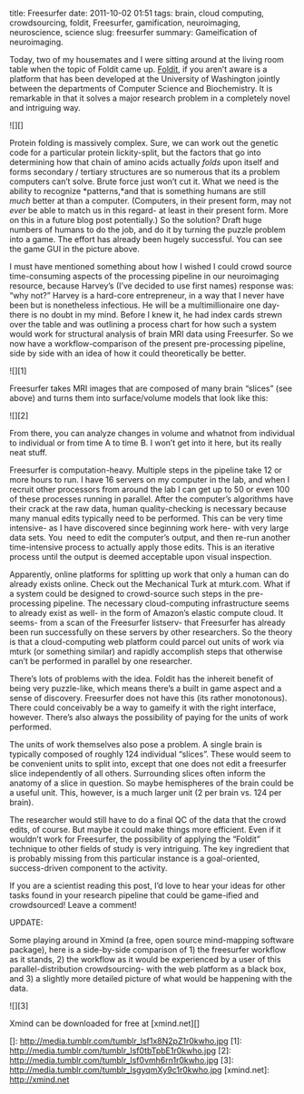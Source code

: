 title: Freesurfer
date: 2011-10-02 01:51
tags: brain, cloud computing, crowdsourcing, foldit, Freesurfer, gamification, neuroimaging, neuroscience, science
slug: freesurfer
summary: Gameification of neuroimaging.

Today, two of my housemates and I were sitting around at the living room table when the topic of Foldit came up. [Foldit][], if you aren’t aware is a platform that has been developed at the University of Washington jointly between the departments of Computer Science and Biochemistry. It is remarkable in that it solves a major research problem in a completely novel and intriguing way.  

![][]

Protein folding is massively complex. Sure, we can work out the genetic code for a particular protein lickity-split, but the factors that go into determining how that chain of amino acids actually *folds* upon itself and forms secondary / tertiary structures are so numerous that its a problem computers can’t solve. Brute force just won’t cut it. What we need is the ability to recognize *patterns,*and that is something humans are still *much* better at than a computer. (Computers, in their present form, may not *ever* be able to match us in this regard- at least in their present form. More on this in a future blog post potentially.) So the solution? Draft huge numbers of humans to do the job, and do it by turning the puzzle problem into a game. The effort has already been hugely successful. You can see the game GUI in the picture above.  

I must have mentioned something about how I wished I could crowd source time-consuming aspects of the processing pipeline in our neuroimaging resource, because Harvey’s (I’ve decided to use first names) response was: “why not?” Harvey is a hard-core entrepreneur, in a way that I never have been but is nonetheless infectious. He will be a multimillionaire one day- there is no doubt in my mind. Before I knew it, he had index cards strewn over the table and was outlining a process chart for how such a system would work for structural analysis of brain MRI data using Freesurfer. So we now have a workflow-comparison of the present pre-processing pipeline, side by side with an idea of how it could theoretically be better.  

![][1]

Freesurfer takes MRI images that are composed of many brain “slices” (see above) and turns them into surface/volume models that look like this:  

![][2]

From there, you can analyze changes in volume and whatnot from individual to individual or from time A to time B. I won’t get into it here, but its really neat stuff.  

Freesurfer is computation-heavy. Multiple steps in the pipeline take 12 or more hours to run. I have 16 servers on my computer in the lab, and when I recruit other processors from around the lab I can get up to 50 or even 100 of these processes running in parallel. After the computer’s algorithms have their crack at the raw data, human quality-checking is necessary because many manual edits typically need to be performed. This can be very time intensive- as I have discovered since beginning work here- with very large data sets. You  need to edit the computer’s output, and then re-run another time-intensive process to actually apply those edits. This is an iterative process until the output is deemed acceptable upon visual inspection.  

Apparently, online platforms for splitting up work that only a human can do already exists online. Check out the Mechanical Turk at mturk.com. What if a system could be designed to crowd-source such steps in the pre-processing pipeline. The necessary cloud-computing infrastructure seems to already exist as well- in the form of Amazon’s elastic compute cloud. It seems- from a scan of the Freesurfer listserv- that Freesurfer has already been run successfully on these servers by other researchers. So the theory is that a cloud-computing web platform could parcel out units of work via mturk (or something similar) and rapidly accomplish steps that otherwise can’t be performed in parallel by one researcher.  

There’s lots of problems with the idea. Foldit has the inhereit benefit of being very puzzle-like, which means there’s a built in game aspect and a sense of discovery. Freesurfer does not have this (its rather monotonous). There could conceivably be a way to gameify it with the right interface, however. There’s also always the possibility of paying for the units of work performed.  

The units of work themselves also pose a problem. A single brain is typically composed of roughly 124 individual “slices”. These would seem to be convenient units to split into, except that one does not edit a freesurfer slice independently of all others. Surrounding slices often inform the anatomy of a slice in question. So maybe hemispheres of the brain could be a useful unit. This, however, is a much larger unit (2 per brain vs. 124 per brain).  

The researcher would still have to do a final QC of the data that the crowd edits, of course. But maybe it could make things more efficient. Even if it wouldn’t work for Freesurfer, the possibility of applying the “Foldit” technique to other fields of study is very intriguing. The key ingredient that is probably missing from this particular instance is a goal-oriented, success-driven component to the activity.  

If you are a scientist reading this post, I’d love to hear your ideas for other tasks found in your research pipeline that could be game-ified and crowdsourced! Leave a comment!  

UPDATE:

Some playing around in Xmind (a free, open source mind-mapping software package), here is a side-by-side comparison of 1) the freesurfer workflow as it stands, 2) the workflow as it would be experienced by a user of this parallel-distribution crowdsourcing- with the web platform as a black box, and 3) a slightly more detailed picture of what would be happening with the data.  

![][3]

Xmind can be downloaded for free at [xmind.net][]

  [Foldit]: http://fold.it
  []: http://media.tumblr.com/tumblr_lsf1x8N2pZ1r0kwho.jpg
  [1]: http://media.tumblr.com/tumblr_lsf0tbTpbE1r0kwho.jpg
  [2]: http://media.tumblr.com/tumblr_lsf0vmh6rn1r0kwho.jpg
  [3]: http://media.tumblr.com/tumblr_lsgyqmXy9c1r0kwho.jpg
  [xmind.net]: http://xmind.net
